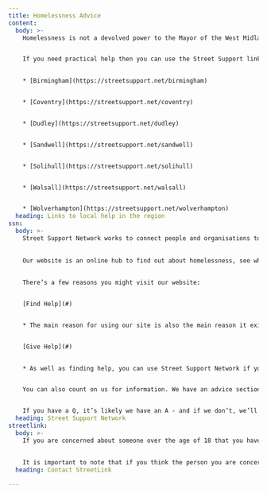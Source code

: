 ```yaml
---
title: Homelessness Advice
content:
  body: >-
    Homelessness is not a devolved power to the Mayor of the West Midlands or West Midlands Combined Authority. The primary responsibility and statutory duty for homelessness sits at local authority level.  Our role is to bring together organisations, people and resources to tackle homelessness and add value to the work of our local authorities


    If you need practical help then you can use the Street Support link below which will connect you to help in your area or you can contact your local Homelessness Services through the links here: 
    

    * [Birmingham](https://streetsupport.net/birmingham)  


    * [Coventry](https://streetsupport.net/coventry) 


    * [Dudley](https://streetsupport.net/dudley)  


    * [Sandwell](https://streetsupport.net/sandwell) 


    * [Solihull](https://streetsupport.net/solihull) 


    * [Walsall](https://streetsupport.net/walsall) 


    * [Wolverhampton](https://streetsupport.net/wolverhampton) 
  heading: Links to local help in the region
ssn:
  body: >-
    Street Support Network works to connect people and organisations to support those who need it the most.
    
    
    Our website is an online hub to find out about homelessness, see what support is available, and see what you can do to help.
    
    
    There’s a few reasons you might visit our website:


    [Find Help](#)


    * The main reason for using our site is also the main reason it exists - to find help. Whether you’re experiencing homelessness, or you know someone who is, or you’re simply struggling with the increasing cost of living, we have resources to help you. It’s a one-stop-shop for accommodation, healthcare, food, employment services and more, all organised by location.


    [Give Help](#)
    

    * As well as finding help, you can use Street Support Network if you’d like to give help. Whether you’d like to explore volunteering opportunities, offer items to your local organisations, or donate money, there’s lots of different ways to give.


    You can also count on us for information. We have an advice section designed to help those experiencing, or at risk of experiencing homelessness, as well as local news, blogs, and more about who we are and what we do.


    If you have a Q, it’s likely we have an A - and if we don’t, we’ll help you find one.
  heading: Street Support Network
streetlink:
  body: >-
    If you are concerned about someone over the age of 18 that you have seen sleeping rough in the West Midlands, you can alert the appropriate rough sleeper outreach teams via StreetLink. You can inform Streetlink by downloading the StreetLink app or by calling [0300 500 0914](tel:03005000914). 
    
    
    It is important to note that if you think the person you are concerned about is under 18 please do not contact StreetLink but instead call the police.
  heading: Contact StreetLink

---
```

